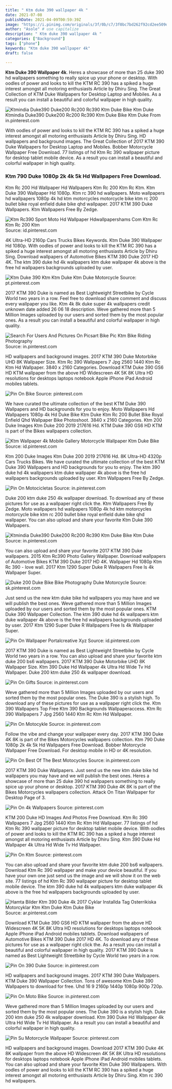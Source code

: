```yaml
---
title: " Ktm duke 390 wallpaper 4k "
date: 2021-07-08
publishDate: 2021-04-09T00:59:39Z
image: "https://i.pinimg.com/originals/3f/0b/c7/3f0bc7bd262f92cd2ee509dbbb6afc00.jpg"
author: "Asole" # use capitalize
description: " Ktm duke 390 wallpaper 4k "
categories: ["Background"]
tags: ["phone"]
keywords: "Ktm duke 390 wallpaper 4k"
draft: false

---
```



**Ktm Duke 390 Wallpaper 4k**. Heres a showcase of more than 25 duke 390 hd wallpapers something to really spice up your phone or desktop. With oodles of power and looks to kill the KTM RC 390 has a spiked a huge interest amongst all motoring enthusiasts Article by Dhiru Sing. The Great Collection of KTM Duke Wallpapers for Desktop Laptop and Mobiles. As a result you can install a beautiful and colorful wallpaper in high quality.

![Ktmindia Duke390 Duke200 Rc200 Rc390 Ktm Duke Bike Ktm Duke](https://i.pinimg.com/originals/9a/a6/38/9aa63824126304cbac1d4e0500a545f0.jpg "Ktmindia Duke390 Duke200 Rc200 Rc390 Ktm Duke Bike Ktm Duke")
Ktmindia Duke390 Duke200 Rc200 Rc390 Ktm Duke Bike Ktm Duke From in.pinterest.com


With oodles of power and looks to kill the KTM RC 390 has a spiked a huge interest amongst all motoring enthusiasts Article by Dhiru Sing. HD wallpapers and background images. The Great Collection of 2017 KTM 390 Duke Wallpapers for Desktop Laptop and Mobiles. Bobber Motorcycle Wallpaper Free Download. 77 listings of hd Ktm Rc 390 wallpaper picture for desktop tablet mobile device. As a result you can install a beautiful and colorful wallpaper in high quality.

### Ktm 790 Duke 1080p 2k 4k 5k Hd Wallpapers Free Download.

Ktm Rc 200 Hd Wallpaper Hd Wallpapers Ktm Rc 200 Ktm Rc Ktm. Ktm Duke 390 Wallpaper Hd 1080p. Ktm rc 390 hd wallpapers. Moto wallpapers hd wallpapers 1080p 4k hd ktm motorcycles motorcycle bike ktm rc 200 bullet bike royal enfield duke bike qhd wallpaper. 2017 KTM 390 Duke Wallpapers. Ktm Wallpapers Free By Zedge.


![Ktm Rc390 Sport Moto Hd Wallpaper Hdwallpapershams Com Ktm Rc Ktm Rc 200 Ktm](https://i.pinimg.com/564x/ef/81/80/ef818038fb497f36b3081f7333f1c3a2--ktm-motorcycles-hd-wallpaper.jpg "Ktm Rc390 Sport Moto Hd Wallpaper Hdwallpapershams Com Ktm Rc Ktm Rc 200 Ktm")
Source: id.pinterest.com

4K Ultra-HD 2160p Cars Trucks Bikes Keywords. Ktm Duke 390 Wallpaper Hd 1080p. With oodles of power and looks to kill the KTM RC 390 has a spiked a huge interest amongst all motoring enthusiasts Article by Dhiru Sing. Download wallpapers of Automotive Bikes KTM 390 Duke 2017 HD 4K. The ktm 390 duke hd 4k wallpapers ktm duke wallpaper 4k above is the free hd wallpapers backgrounds uploaded by user.

![Ktm Duke 390 Ktm Ktm Duke Ktm Duke Motorcycle](https://i.pinimg.com/564x/b4/aa/cb/b4aacb1126251de2f56363734a99d73b.jpg "Ktm Duke 390 Ktm Ktm Duke Ktm Duke Motorcycle")
Source: pt.pinterest.com

2017 KTM 390 Duke is named as Best Lightweight Streetbike by Cycle World two years in a row. Feel free to download share comment and discuss every wallpaper you like. Ktm 4k 8k duke super 4k wallpapers credit unknown date added 26 06 18 description. Weve gathered more than 5 Million Images uploaded by our users and sorted them by the most popular ones. As a result you can install a beautiful and colorful wallpaper in high quality.

![Search For Users And Pictures On Picsart Bike Pic Ktm Bike Riding Photography](https://i.pinimg.com/736x/66/b9/e7/66b9e79d2ad22ab10930acde25818625.jpg "Search For Users And Pictures On Picsart Bike Pic Ktm Bike Riding Photography")
Source: in.pinterest.com

HD wallpapers and background images. 2017 KTM 390 Duke Motorbike UHD 8K Wallpaper Size. Ktm Rc 390 Wallpapers 7 Jpg 2560 1440 Ktm Rc Ktm Hd Wallpaper. 3840 x 2160 Categories. Download KTM Duke 390 GS6 HD KTM wallpaper from the above HD Widescreen 4K 5K 8K Ultra HD resolutions for desktops laptops notebook Apple iPhone iPad Android mobiles tablets.

![Pin On Bike](https://i.pinimg.com/originals/41/d3/82/41d38293d0224a7dd367095c50afef14.jpg "Pin On Bike")
Source: pinterest.com

We have curated the ultimate collection of the best KTM Duke 390 Wallpapers and HD backgrounds for you to enjoy. Moto Wallpapers Hd Wallpapers 1080p 4k Hd Duke Bike Ktm Duke Ktm Rc 200 Bullet Bike Royal Enfield Qhd Wallpaper Bike Photoshoot. 3840 x 2160 Categories. Ktm 200 Duke Images Ktm Duke 200 2019 217616 Hd. KTM Duke 390 GS6 HD KTM is part of the Bikes wallpapers collection.

![Ktm Wallpaper 4k Mobile Gallery Motorcycle Wallpaper Ktm Duke Bike](https://i.pinimg.com/564x/02/84/c1/0284c1d89fce061d908821228d3f1473.jpg "Ktm Wallpaper 4k Mobile Gallery Motorcycle Wallpaper Ktm Duke Bike")
Source: id.pinterest.com

Ktm 200 Duke Images Ktm Duke 200 2019 217616 Hd. 8K Ultra-HD 4320p Cars Trucks Bikes. We have curated the ultimate collection of the best KTM Duke 390 Wallpapers and HD backgrounds for you to enjoy. The ktm 390 duke hd 4k wallpapers ktm duke wallpaper 4k above is the free hd wallpapers backgrounds uploaded by user. Ktm Wallpapers Free By Zedge.

![Pin On Motocicletas](https://i.pinimg.com/736x/48/9a/8b/489a8b4a12fddd5c374d749c5a982c84.jpg "Pin On Motocicletas")
Source: in.pinterest.com

Duke 200 ktm duke 250 4k wallpaper download. To download any of these pictures for use as a wallpaper right click the. Ktm Wallpapers Free By Zedge. Moto wallpapers hd wallpapers 1080p 4k hd ktm motorcycles motorcycle bike ktm rc 200 bullet bike royal enfield duke bike qhd wallpaper. You can also upload and share your favorite Ktm Duke 390 Wallpapers.

![Ktmindia Duke390 Duke200 Rc200 Rc390 Ktm Duke Bike Ktm Duke](https://i.pinimg.com/originals/9a/a6/38/9aa63824126304cbac1d4e0500a545f0.jpg "Ktmindia Duke390 Duke200 Rc200 Rc390 Ktm Duke Bike Ktm Duke")
Source: in.pinterest.com

You can also upload and share your favorite 2017 KTM 390 Duke wallpapers. 2015 Ktm Rc390 Photo Gallery Wallpaper. Download wallpapers of Automotive Bikes KTM 390 Duke 2017 HD 4K. Wallpaper Hd 1080p Ktm Rc 390 - love wall. 2017 Ktm 1290 Super Duke R Wallpapers Free Is 4k Wallpaper Super.

![Duke 200 Duke Bike Bike Photography Duke Motorcycle](https://i.pinimg.com/originals/73/8d/21/738d2140b8fb986589eb764554b00e44.jpg "Duke 200 Duke Bike Bike Photography Duke Motorcycle")
Source: sk.pinterest.com

Just send us the new ktm duke bike hd wallpapers you may have and we will publish the best ones. Weve gathered more than 5 Million Images uploaded by our users and sorted them by the most popular ones. KTM Duke 390 Wallpaper Collection. The ktm 390 duke hd 4k wallpapers ktm duke wallpaper 4k above is the free hd wallpapers backgrounds uploaded by user. 2017 Ktm 1290 Super Duke R Wallpapers Free Is 4k Wallpaper Super.

![Pin On Wallpaper Portalcreative Xyz](https://i.pinimg.com/originals/55/26/68/552668498ea66fb582924adc485ed5f7.jpg "Pin On Wallpaper Portalcreative Xyz")
Source: id.pinterest.com

2017 KTM 390 Duke is named as Best Lightweight Streetbike by Cycle World two years in a row. You can also upload and share your favorite ktm duke 200 bs6 wallpapers. 2017 KTM 390 Duke Motorbike UHD 8K Wallpaper Size. Ktm 390 Duke Hd Wallpaper 4k Ultra Hd Wide Tv Hd Wallpaper. Duke 200 ktm duke 250 4k wallpaper download.

![Pin On Gifts](https://i.pinimg.com/736x/ab/b1/fd/abb1fd7dd1db1c6883d6b2d3d18cf491.jpg "Pin On Gifts")
Source: in.pinterest.com

Weve gathered more than 5 Million Images uploaded by our users and sorted them by the most popular ones. The Duke 390 is a stylish high. To download any of these pictures for use as a wallpaper right click the. Ktm 390 Wallpapers Top Free Ktm 390 Backgrounds Wallpaperaccess. Ktm Rc 390 Wallpapers 7 Jpg 2560 1440 Ktm Rc Ktm Hd Wallpaper.

![Pin On Motocykle](https://i.pinimg.com/736x/7c/ac/bb/7cacbb5faf9eda16cf99ba4215d9c7b7.jpg "Pin On Motocykle")
Source: in.pinterest.com

Follow the vibe and change your wallpaper every day. 2017 KTM 390 Duke 4K 8K is part of the Bikes Motorcycles wallpapers collection. Ktm 790 Duke 1080p 2k 4k 5k Hd Wallpapers Free Download. Bobber Motorcycle Wallpaper Free Download. For desktop mobile in HD or 4K resolution.

![Pin On Best Of The Best Motocycles](https://i.pinimg.com/736x/f4/7d/6a/f47d6a371a3b3d0df889c314f7297b8e.jpg "Pin On Best Of The Best Motocycles")
Source: in.pinterest.com

2017 KTM 390 Duke Wallpapers. Just send us the new ktm duke bike hd wallpapers you may have and we will publish the best ones. Heres a showcase of more than 25 duke 390 hd wallpapers something to really spice up your phone or desktop. 2017 KTM 390 Duke 4K 8K is part of the Bikes Motorcycles wallpapers collection. Attack On Titan Wallpaper for Desktop Page of 3.

![Pin On 4k Wallpapers](https://i.pinimg.com/originals/ab/f5/41/abf5412d28f0607b278b95d4c67135fc.jpg "Pin On 4k Wallpapers")
Source: pinterest.com

KTM 200 Duke HD Images And Photos Free Download. Ktm Rc 390 Wallpapers 7 Jpg 2560 1440 Ktm Rc Ktm Hd Wallpaper. 77 listings of hd Ktm Rc 390 wallpaper picture for desktop tablet mobile device. With oodles of power and looks to kill the KTM RC 390 has a spiked a huge interest amongst all motoring enthusiasts Article by Dhiru Sing. Ktm 390 Duke Hd Wallpaper 4k Ultra Hd Wide Tv Hd Wallpaper.

![Pin On Ktm](https://i.pinimg.com/originals/7d/42/db/7d42dbaed062b460089aafddee3a3316.jpg "Pin On Ktm")
Source: pinterest.com

You can also upload and share your favorite ktm duke 200 bs6 wallpapers. Download Ktm Rc 390 wallpaper and make your device beautiful. If you have your own one just send us the image and we will show it on the web site. 77 listings of hd Ktm Rc 390 wallpaper picture for desktop tablet mobile device. The ktm 390 duke hd 4k wallpapers ktm duke wallpaper 4k above is the free hd wallpapers backgrounds uploaded by user.

![Hamta Bilder Ktm 390 Duke 4k 2017 Cyklar Installda Tag Osterrikiska Motorcyklar Ktm Ktm Duke Ktm Duke Bike](https://i.pinimg.com/564x/b0/47/ef/b047efe89a8863b5e80a1e806818dd42.jpg "Hamta Bilder Ktm 390 Duke 4k 2017 Cyklar Installda Tag Osterrikiska Motorcyklar Ktm Ktm Duke Ktm Duke Bike")
Source: ar.pinterest.com

Download KTM Duke 390 GS6 HD KTM wallpaper from the above HD Widescreen 4K 5K 8K Ultra HD resolutions for desktops laptops notebook Apple iPhone iPad Android mobiles tablets. Download wallpapers of Automotive Bikes KTM 390 Duke 2017 HD 4K. To download any of these pictures for use as a wallpaper right click the. As a result you can install a beautiful and colorful wallpaper in high quality. 2017 KTM 390 Duke is named as Best Lightweight Streetbike by Cycle World two years in a row.

![Pin On 390 Duke](https://i.pinimg.com/originals/06/7f/a4/067fa44ba4fca4e69ea90b5d3bc707a0.jpg "Pin On 390 Duke")
Source: in.pinterest.com

HD wallpapers and background images. 2017 KTM 390 Duke Wallpapers. KTM Duke 390 Wallpaper Collection. Tons of awesome Ktm Duke 390 Wallpapers to download for free. Uhd 16 9 2160p 1440p 1080p 900p 720p.

![Pin On Moto Bike](https://i.pinimg.com/originals/f0/6a/c5/f06ac5258cd311eac4021aa6c100f017.jpg "Pin On Moto Bike")
Source: in.pinterest.com

Weve gathered more than 5 Million Images uploaded by our users and sorted them by the most popular ones. The Duke 390 is a stylish high. Duke 200 ktm duke 250 4k wallpaper download. Ktm 390 Duke Hd Wallpaper 4k Ultra Hd Wide Tv Hd Wallpaper. As a result you can install a beautiful and colorful wallpaper in high quality.

![Pin Su Motorcycle Wallpaper](https://i.pinimg.com/originals/3f/0b/c7/3f0bc7bd262f92cd2ee509dbbb6afc00.jpg "Pin Su Motorcycle Wallpaper")
Source: pinterest.com

HD wallpapers and background images. Download 2017 KTM 390 Duke 4K 8K wallpaper from the above HD Widescreen 4K 5K 8K Ultra HD resolutions for desktops laptops notebook Apple iPhone iPad Android mobiles tablets. You can also upload and share your favorite Ktm Duke 390 Wallpapers. With oodles of power and looks to kill the KTM RC 390 has a spiked a huge interest amongst all motoring enthusiasts Article by Dhiru Sing. Ktm rc 390 hd wallpapers.


